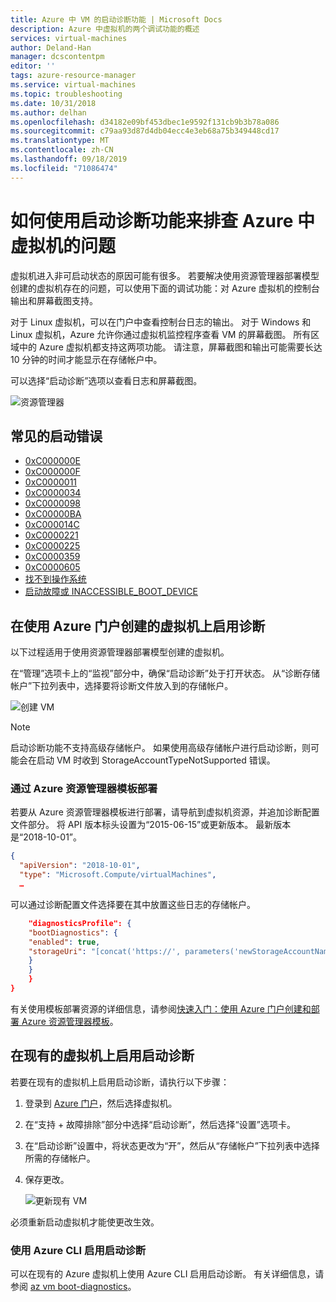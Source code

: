```yaml
---
title: Azure 中 VM 的启动诊断功能 | Microsoft Docs
description: Azure 中虚拟机的两个调试功能的概述
services: virtual-machines
author: Deland-Han
manager: dcscontentpm
editor: ''
tags: azure-resource-manager
ms.service: virtual-machines
ms.topic: troubleshooting
ms.date: 10/31/2018
ms.author: delhan
ms.openlocfilehash: d34182e09bf453dbec1e9592f131cb9b3b78a086
ms.sourcegitcommit: c79aa93d87d4db04ecc4e3eb68a75b349448cd17
ms.translationtype: MT
ms.contentlocale: zh-CN
ms.lasthandoff: 09/18/2019
ms.locfileid: "71086474"
---
```

# <a name="how-to-use-boot-diagnostics-to-troubleshoot-virtual-machines-in-azure"></a>如何使用启动诊断功能来排查 Azure 中虚拟机的问题

虚拟机进入非可启动状态的原因可能有很多。 若要解决使用资源管理器部署模型创建的虚拟机存在的问题，可以使用下面的调试功能：对 Azure 虚拟机的控制台输出和屏幕截图支持。 

对于 Linux 虚拟机，可以在门户中查看控制台日志的输出。 对于 Windows 和 Linux 虚拟机，Azure 允许你通过虚拟机监控程序查看 VM 的屏幕截图。 所有区域中的 Azure 虚拟机都支持这两项功能。 请注意，屏幕截图和输出可能需要长达 10 分钟的时间才能显示在存储帐户中。

可以选择“启动诊断”选项以查看日志和屏幕截图。

![资源管理器](./media/virtual-machines-common-boot-diagnostics/screenshot1.png)

## <a name="common-boot-errors"></a>常见的启动错误

- [0xC000000E](https://support.microsoft.com/help/4010129)
- [0xC000000F](https://support.microsoft.com/help/4010130)
- [0xC0000011](https://support.microsoft.com/help/4010134)
- [0xC0000034](https://support.microsoft.com/help/4010140)
- [0xC0000098](https://support.microsoft.com/help/4010137)
- [0xC00000BA](https://support.microsoft.com/help/4010136)
- [0xC000014C](https://support.microsoft.com/help/4010141)
- [0xC0000221](https://support.microsoft.com/help/4010132)
- [0xC0000225](https://support.microsoft.com/help/4010138)
- [0xC0000359](https://support.microsoft.com/help/4010135)
- [0xC0000605](https://support.microsoft.com/help/4010131)
- [找不到操作系统](https://support.microsoft.com/help/4010142)
- [启动故障或 INACCESSIBLE_BOOT_DEVICE](https://support.microsoft.com/help/4010143)

## <a name="enable-diagnostics-on-a-virtual-machine-created-using-the-azure-portal"></a>在使用 Azure 门户创建的虚拟机上启用诊断

以下过程适用于使用资源管理器部署模型创建的虚拟机。

在“管理”选项卡上的“监视”部分中，确保“启动诊断”处于打开状态。 从“诊断存储帐户”下拉列表中，选择要将诊断文件放入到的存储帐户。
 
![创建 VM](./media/virtual-machines-common-boot-diagnostics/enable-boot-diagnostics-vm.png)

> [!NOTE]
> 启动诊断功能不支持高级存储帐户。 如果使用高级存储帐户进行启动诊断，则可能会在启动 VM 时收到 StorageAccountTypeNotSupported 错误。
>

### <a name="deploying-from-an-azure-resource-manager-template"></a>通过 Azure 资源管理器模板部署

若要从 Azure 资源管理器模板进行部署，请导航到虚拟机资源，并追加诊断配置文件部分。 将 API 版本标头设置为“2015-06-15”或更新版本。 最新版本是“2018-10-01”。

```json
{
  "apiVersion": "2018-10-01",
  "type": "Microsoft.Compute/virtualMachines",
  … 
```

可以通过诊断配置文件选择要在其中放置这些日志的存储帐户。

```json
    "diagnosticsProfile": {
    "bootDiagnostics": {
    "enabled": true,
    "storageUri": "[concat('https://', parameters('newStorageAccountName'), '.blob.core.windows.net')]"
    }
    }
    }
}
```

有关使用模板部署资源的详细信息，请参阅[快速入门：使用 Azure 门户创建和部署 Azure 资源管理器模板](../../azure-resource-manager/resource-manager-quickstart-create-templates-use-the-portal.md)。

## <a name="enable-boot-diagnostics-on-existing-virtual-machine"></a>在现有的虚拟机上启用启动诊断 

若要在现有的虚拟机上启用启动诊断，请执行以下步骤：

1. 登录到 [Azure 门户](https://portal.azure.com)，然后选择虚拟机。
2. 在“支持 + 故障排除”部分中选择“启动诊断”，然后选择“设置”选项卡。
3. 在“启动诊断”设置中，将状态更改为“开”，然后从“存储帐户”下拉列表中选择所需的存储帐户。 
4. 保存更改。

    ![更新现有 VM](./media/virtual-machines-common-boot-diagnostics/enable-for-existing-vm.png)

必须重新启动虚拟机才能使更改生效。

### <a name="enable-boot-diagnostics-using-the-azure-cli"></a>使用 Azure CLI 启用启动诊断

可以在现有的 Azure 虚拟机上使用 Azure CLI 启用启动诊断。 有关详细信息，请参阅 [az vm boot-diagnostics](
https://docs.microsoft.com/cli/azure/vm/boot-diagnostics?view=azure-cli-latest)。
